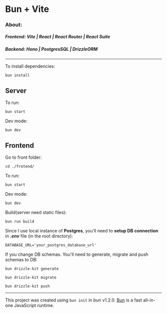 # Bun + Vite

### About:
##### Frontend: Vite | React | React Router | React Suite
##### Backend: Hono | PostgresSQL | DrizzleORM

***

To install dependencies:

```
bun install
```

## Server

To run:
```
bun start
```
Dev mode:
```
bun dev
```

## Frontend

Go to front folder:
```
cd ./frotend/
```

To run:
```
bun start
```

Dev mode:
```
bun dev
```

Build(server need static files):
```
bun run build
```

Since I use local instance of **Postgres**, you'll need to **setup DB connection** in ***.env*** file (in the root directory):
```
DATABASE_URL='your_postgres_database_url'
```

If you change DB schemas. You'll need to generate, migrate and push schemas to DB:
```
bun drizzle-kit generate
```
```
bun drizzle-kit migrate
```
```
bun drizzle-kit push
```

***

This project was created using `bun init` in bun v1.2.0. [Bun](https://bun.sh) is a fast all-in-one JavaScript runtime.
